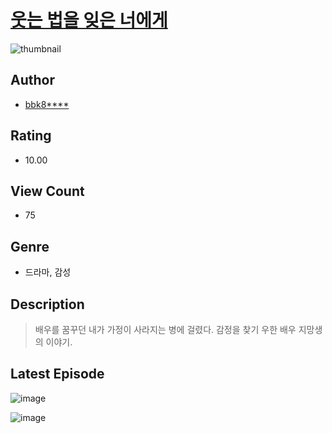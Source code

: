 # [웃는 법을 잊은 너에게](https://comic.naver.com/bestChallenge/list?titleId=810829)
![thumbnail](https://image-comic.pstatic.net/user_contents_data/challenge_comic/2023/05/24/346447/upload_3761738461328324400_480x623.jpeg)

## Author
- [bbk8****](https://comic.naver.com/artistTitle?id=346447)

## Rating
- 10.00

## View Count
- 75

## Genre
- 드라마, 감성

## Description
> 배우를 꿈꾸던 내가 가정이 사라지는 병에 걸렸다. 감정을 찾기 우한 배우 지망생의 이야기.


## Latest Episode
![image](https://image-comic.pstatic.net/user_contents_data/challenge_comic/2023/05/24/346447/upload_7148959050522441011.jpeg)

![image](https://image-comic.pstatic.net/user_contents_data/challenge_comic/2023/05/24/346447/upload_3906090057305764705.jpeg)
